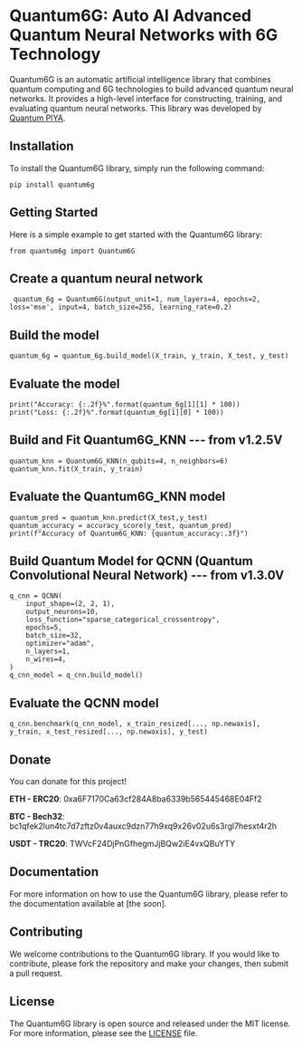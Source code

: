 
# Quantum6G: Auto AI Advanced Quantum Neural Networks with 6G Technology
Quantum6G is an automatic artificial intelligence library that combines quantum computing and 6G technologies to build advanced quantum neural networks. It provides a high-level interface for constructing, training, and evaluating quantum neural networks. This library was developed by [Quantum PIYA](https://www.piya.ai).

## Installation
To install the Quantum6G library, simply run the following command: 

```
pip install quantum6g
```

## Getting Started
Here is a simple example to get started with the Quantum6G library:

``` 
from quantum6g import Quantum6G
```

## Create a quantum neural network

``` quantum_6g = Quantum6G(output_unit=1, num_layers=4, epochs=2, loss='mse', input=4, batch_size=256, learning_rate=0.2)```

## Build the model
``` 
quantum_6g = quantum_6g.build_model(X_train, y_train, X_test, y_test)
```

## Evaluate the model
``` 
print("Accuracy: {:.2f}%".format(quantum_6g[1][1] * 100))
print("Loss: {:.2f}%".format(quantum_6g[1][0] * 100))
```

## Build and Fit Quantum6G_KNN --- from v1.2.5V
``` 
quantum_knn = Quantum6G_KNN(n_qubits=4, n_neighbors=6)
quantum_knn.fit(X_train, y_train)
```
## Evaluate the Quantum6G_KNN model
``` 
quantum_pred = quantum_knn.predict(X_test,y_test)
quantum_accuracy = accuracy_score(y_test, quantum_pred)
print(f"Accuracy of Quantum6G_KNN: {quantum_accuracy:.3f}")
```
## Build Quantum Model for QCNN (Quantum Convolutional Neural Network) --- from v1.3.0V
``` 
q_cnn = QCNN(
    input_shape=(2, 2, 1),
    output_neurons=10,
    loss_function="sparse_categorical_crossentropy",
    epochs=5,
    batch_size=32,
    optimizer="adam",
    n_layers=1,
    n_wires=4,
)
q_cnn_model = q_cnn.build_model()

```
## Evaluate the QCNN model
``` 
q_cnn.benchmark(q_cnn_model, x_train_resized[..., np.newaxis], y_train, x_test_resized[..., np.newaxis], y_test)

```

## Donate
You can donate for this project!

**ETH - ERC20**: 0xa6F7170Ca63cf284A8ba6339b565445468E04Ff2

**BTC - Bech32**: bc1qfek2lun4tc7d7zftz0v4auxc9dzn77h9xq9x26v02u6s3rgl7hesxt4r2h

**USDT - TRC20**: TWVcF24DjPnGfhegmJjBQw2iE4vxQBuYTY

## Documentation
For more information on how to use the Quantum6G library, please refer to the documentation available at [the soon].

## Contributing
We welcome contributions to the Quantum6G library. If you would like to contribute, please fork the repository and make your changes, then submit a pull request.

## License
The Quantum6G library is open source and released under the MIT license. For more information, please see the [LICENSE](https://choosealicense.com/licenses/mit/) file.

